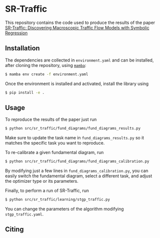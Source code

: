 # SR-Traffic

This repository contains the code used to produce the results of the paper [SR-Traffic: Discovering Macroscopic Traffic Flow Models with Symbolic Regression](link)

## Installation

The dependencies are collected in `environment.yaml` and can be installed, after cloning the repository, using [`mamba`]("https://github.com/mamba-org/mamba"):

```bash
$ mamba env create -f environment.yaml
```

Once the environment is installed and activated, install the library using

```bash
$ pip install -e .
```

## Usage

To reproduce the results of the paper just run

```bash
$ python src/sr_traffic/fund_diagrams/fund_diagrams_results.py
```

Make sure to update the task name in `fund_diagrams_results.py` so it matches the specific task you want to reproduce.

To re-calibrate a given fundamental diagram, run

```bash
$ python src/sr_traffic/fund_diagrams/fund_diagrams_calibration.py
```

By modifying just a few lines in `fund_diagrams_calibration.py`, you can easily switch the fundamental diagram, select a different task, and adjust the optimizer type or its parameters.

Finally, to perform a run of SR-Traffic, run

```bash
$ python src/sr_traffic/learning/stgp_traffic.py
```

You can change the parameters of the algorithm modifying `stgp_traffic.yaml`.

## Citing
